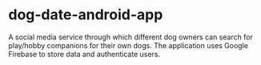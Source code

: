 # dog-date-android-app
A social media service through which different dog owners can search for play/hobby companions for their own dogs. The application uses Google Firebase to store data and authenticate users.
